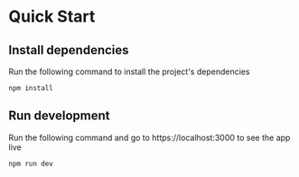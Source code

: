 # Quick Start

## Install dependencies

Run the following command to install the project's dependencies

```
npm install
```

## Run development

Run the following command and go to https://localhost:3000 to see the app live

```
npm run dev
```

